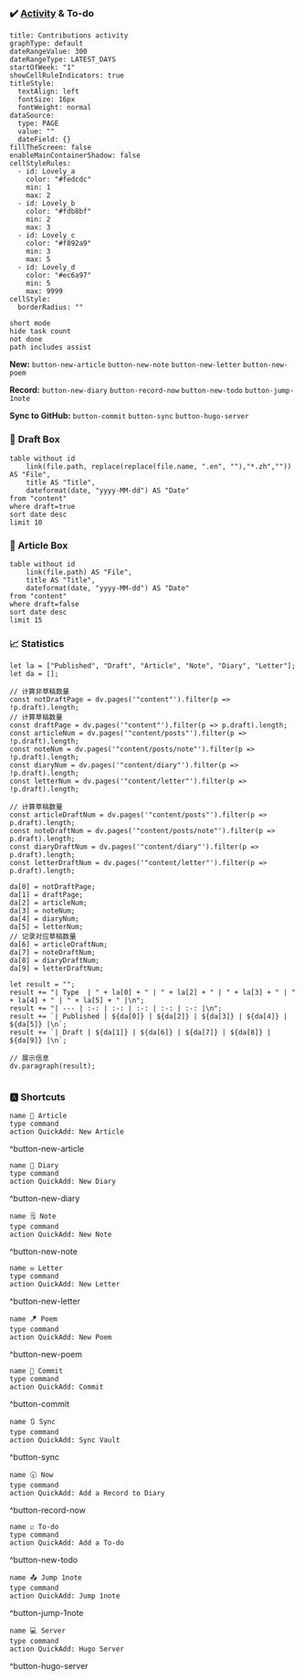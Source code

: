 ### **✔️ [Activity](Heatmap.md) & To-do**

```contributionGraph
title: Contributions activity
graphType: default
dateRangeValue: 300
dateRangeType: LATEST_DAYS
startOfWeek: "1"
showCellRuleIndicators: true
titleStyle:
  textAlign: left
  fontSize: 16px
  fontWeight: normal
dataSource:
  type: PAGE
  value: ""
  dateField: {}
fillTheScreen: false
enableMainContainerShadow: false
cellStyleRules:
  - id: Lovely_a
    color: "#fedcdc"
    min: 1
    max: 2
  - id: Lovely_b
    color: "#fdb8bf"
    min: 2
    max: 3
  - id: Lovely_c
    color: "#f892a9"
    min: 3
    max: 5
  - id: Lovely_d
    color: "#ec6a97"
    min: 5
    max: 9999
cellStyle:
  borderRadius: ""

```
```tasks
short mode
hide task count
not done
path includes assist
```

**New:** `button-new-article` `button-new-note`  `button-new-letter`
 `button-new-poem`  

**Record:**  `button-new-diary`   `button-record-now` `button-new-todo` `button-jump-1note`

**Sync to GitHub:** `button-commit` `button-sync`  `button-hugo-server`

### 📝 **Draft Box**
```dataview
table without id
	link(file.path, replace(replace(file.name, ".en", ""),"*.zh","")) AS "File",
	title AS "Title",
	dateformat(date, "yyyy-MM-dd") AS "Date"
from "content"
where draft=true
sort date desc
limit 10
```


### **📁 Article Box**
```dataview
table without id
	link(file.path) AS "File",
	title AS "Title",
	dateformat(date, "yyyy-MM-dd") AS "Date"
from "content"
where draft=false
sort date desc
limit 15
```

### **📈 Statistics**
```dataviewjs
let la = ["Published", "Draft", "Article", "Note", "Diary", "Letter"];
let da = [];

// 计算非草稿数量
const notDraftPage = dv.pages('"content"').filter(p => !p.draft).length;
// 计算草稿数量
const draftPage = dv.pages('"content"').filter(p => p.draft).length;
const articleNum = dv.pages('"content/posts"').filter(p => !p.draft).length;
const noteNum = dv.pages('"content/posts/note"').filter(p => !p.draft).length;
const diaryNum = dv.pages('"content/diary"').filter(p => !p.draft).length;
const letterNum = dv.pages('"content/letter"').filter(p => !p.draft).length;

// 计算草稿数量
const articleDraftNum = dv.pages('"content/posts"').filter(p => p.draft).length;
const noteDraftNum = dv.pages('"content/posts/note"').filter(p => p.draft).length;
const diaryDraftNum = dv.pages('"content/diary"').filter(p => p.draft).length;
const letterDraftNum = dv.pages('"content/letter"').filter(p => p.draft).length;

da[0] = notDraftPage;
da[1] = draftPage;
da[2] = articleNum;
da[3] = noteNum;
da[4] = diaryNum;
da[5] = letterNum;
// 记录对应草稿数量
da[6] = articleDraftNum;
da[7] = noteDraftNum;
da[8] = diaryDraftNum;
da[9] = letterDraftNum;

let result = "";
result += "| Type  | " + la[0] + " | " + la[2] + " | " + la[3] + " | " + la[4] + " | " + la[5] + " |\n";
result += "| --- | :-: | :-: | :-: | :-: | :-: |\n";
result += `| Published | ${da[0]} | ${da[2]} | ${da[3]} | ${da[4]} | ${da[5]} |\n`;
result += `| Draft | ${da[1]} | ${da[6]} | ${da[7]} | ${da[8]} | ${da[9]} |\n`;

// 展示信息
dv.paragraph(result);


```

### 🅰️ Shortcuts

```button
name 📃 Article
type command
action QuickAdd: New Article
```
^button-new-article

```button
name 📓 Diary
type command
action QuickAdd: New Diary
```
^button-new-diary

```button
name 🗒️ Note
type command
action QuickAdd: New Note
```
^button-new-note

```button
name ✉️ Letter
type command
action QuickAdd: New Letter
```
^button-new-letter

```button
name 🪁 Poem
type command
action QuickAdd: New Poem
```
^button-new-poem

```button
name 🗿 Commit
type command
action QuickAdd: Commit
```
^button-commit

```button
name 🔃 Sync
type command
action QuickAdd: Sync Vault
```
^button-sync

```button
name 🕣 Now
type command
action QuickAdd: Add a Record to Diary
```
^button-record-now

```button
name ☑️ To-do
type command
action QuickAdd: Add a To-do
```
^button-new-todo

```button
name 📤 Jump 1note
type command
action QuickAdd: Jump 1note
```
^button-jump-1note

```button
name 💻 Server
type command
action QuickAdd: Hugo Server
```
^button-hugo-server
